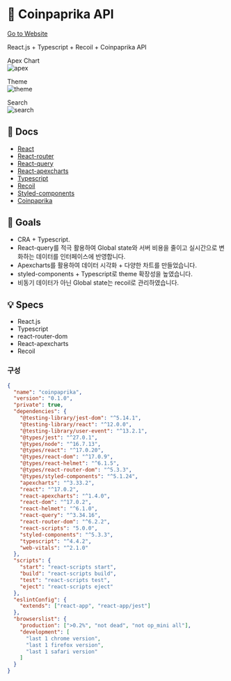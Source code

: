 # 🤑 Coinpaprika API  
  
[Go to Website](https://adoring-bell-1ceb47.netlify.app/)  
  
React.js + Typescript + Recoil + Coinpaprika API  
  
Apex Chart  
![apex](https://user-images.githubusercontent.com/79053495/159847334-310af3a3-915f-4994-917c-3ea61f6102c9.gif)  
  
Theme  
![theme](https://user-images.githubusercontent.com/79053495/159847340-41349516-2db4-4e72-bdea-d2c80e109a46.gif)  
  
 Search  
![search](https://user-images.githubusercontent.com/79053495/159847341-ef3346a3-9bba-4f10-a6c2-1d2ebeae4aa6.gif)  
  
## 📖 Docs

- [React](https://reactjs.org/docs/getting-started.html)
- [React-router](https://reactrouter.com/)
- [React-query](https://react-query.tanstack.com/)
- [React-apexcharts](https://apexcharts.com/docs/react-charts/)
- [Typescript](https://www.typescriptlang.org/)
- [Recoil](https://recoiljs.org/ko/)
- [Styled-components](https://styled-components.com/)
- [Coinpaprika](https://api.coinpaprika.com/)

## 🎯 Goals

- CRA + Typescript.
- React-query를 적극 활용하여 Global state와 서버 비용을 줄이고 실시간으로 변화하는 데이터를 인터페이스에 반영합니다.
- Apexcharts를 활용하여 데이터 시각화 + 다양한 차트를 만들었습니다.
- styled-components + Typescript로 theme 확장성을 높였습니다.
- 비동기 데이터가 아닌 Global state는 recoil로 관리하였습니다.

## 💡 Specs

- React.js
- Typescript
- react-router-dom
- React-apexcharts
- Recoil

### 구성

```json
{
  "name": "coinpaprika",
  "version": "0.1.0",
  "private": true,
  "dependencies": {
    "@testing-library/jest-dom": "^5.14.1",
    "@testing-library/react": "^12.0.0",
    "@testing-library/user-event": "^13.2.1",
    "@types/jest": "^27.0.1",
    "@types/node": "^16.7.13",
    "@types/react": "^17.0.20",
    "@types/react-dom": "^17.0.9",
    "@types/react-helmet": "^6.1.5",
    "@types/react-router-dom": "^5.3.3",
    "@types/styled-components": "^5.1.24",
    "apexcharts": "^3.33.2",
    "react": "^17.0.2",
    "react-apexcharts": "^1.4.0",
    "react-dom": "^17.0.2",
    "react-helmet": "^6.1.0",
    "react-query": "^3.34.16",
    "react-router-dom": "^6.2.2",
    "react-scripts": "5.0.0",
    "styled-components": "^5.3.3",
    "typescript": "^4.4.2",
    "web-vitals": "^2.1.0"
  },
  "scripts": {
    "start": "react-scripts start",
    "build": "react-scripts build",
    "test": "react-scripts test",
    "eject": "react-scripts eject"
  },
  "eslintConfig": {
    "extends": ["react-app", "react-app/jest"]
  },
  "browserslist": {
    "production": [">0.2%", "not dead", "not op_mini all"],
    "development": [
      "last 1 chrome version",
      "last 1 firefox version",
      "last 1 safari version"
    ]
  }
}
```
